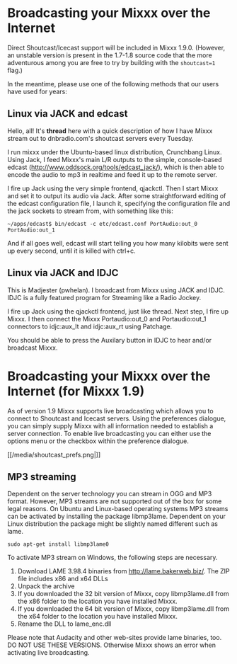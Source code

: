 # Broadcasting your Mixxx over the Internet

Direct Shoutcast/Icecast support will be included in Mixxx 1.9.0.
(However, an unstable version is present in the 1.7-1.8 source code that
the more adventurous among you are free to try by building with the
`shoutcast=1` flag.)

In the meantime, please use one of the following methods that our users
have used for years:

## Linux via JACK and edcast

Hello, all\! It's **thread** here with a quick description of how I have
Mixxx stream out to dnbradio.com's shoutcast servers every Tuesday.

I run mixxx under the Ubuntu-based linux distribution, Crunchbang Linux.
Using Jack, I feed Mixxx's main L/R outputs to the simple, console-based
edcast (<http://www.oddsock.org/tools/edcast_jack/>), which is then able
to encode the audio to mp3 in realtime and feed it up to the remote
server.

I fire up Jack using the very simple frontend, qjackctl. Then I start
Mixxx and set it to output its audio via Jack. After some
straightforward editing of the edcast configuration file, I launch it,
specifying the configuration file and the jack sockets to stream from,
with something like this:

`~/apps/edcast$ bin/edcast -c etc/edcast.conf PortAudio:out_0
PortAudio:out_1`

And if all goes well, edcast will start telling you how many kilobits
were sent up every second, until it is killed with ctrl+c.

## Linux via JACK and IDJC

This is Madjester (pwhelan). I broadcast from Mixxx using JACK and IDJC.
IDJC is a fully featured program for Streaming like a Radio Jockey.

I fire up Jack using the qjackctl frontend, just like thread. Next step,
I fire up Mixxx. I then connect the Mixxx Portaudio:out\_0 and
Portaudio:out\_1 connectors to idjc:aux\_lt and idjc:aux\_rt using
Patchage.

You should be able to press the Auxilary button in IDJC to hear and/or
broadcast Mixxx.

# Broadcasting your Mixxx over the Internet (for Mixxx 1.9)

As of version 1.9 Mixxx supports live broadcasting which allows you to
connect to Shoutcast and Icecast servers. Using the preferences
dialogue, you can simply supply Mixxx with all information needed to
establish a server connection. To enable live broadcasting you can
either use the options menu or the checkbox within the preference
dialogue.

[[/media/shoutcast_prefs.png|]]

## MP3 streaming

Dependent on the server technology you can stream in OGG and MP3 format.
However, MP3 streams are not supported out of the box for some legal
reasons. On Ubuntu and Linux-based operating systems MP3 streams can be
activated by installing the package libmp3lame. Dependent on your Linux
distribution the package might be slightly named different such as lame.

`sudo apt-get install libmp3lame0`

To activate MP3 stream on Windows, the following steps are necessary.

1.  Download LAME 3.98.4 binaries from <http://lame.bakerweb.biz/>. The
    ZIP file includes x86 and x64 DLLs
2.  Unpack the archive
3.  If you downloaded the 32 bit version of Mixxx, copy libmp3lame.dll
    from the x86 folder to the location you have installed Mixxx.
4.  If you downloaded the 64 bit version of Mixxx, copy libmp3lame.dll
    from the x64 folder to the location you have installed Mixxx.
5.  Rename the DLL to lame\_enc.dll

Please note that Audacity and other web-sites provide lame binaries,
too. DO NOT USE THESE VERSIONS. Otherwise Mixxx shows an error when
activating live broadcasting.
